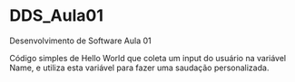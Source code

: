 # DDS_Aula01
Desenvolvimento de Software Aula 01

Código simples de Hello World que coleta um input do usuário na variável Name, e utiliza esta variável para fazer uma saudação personalizada.